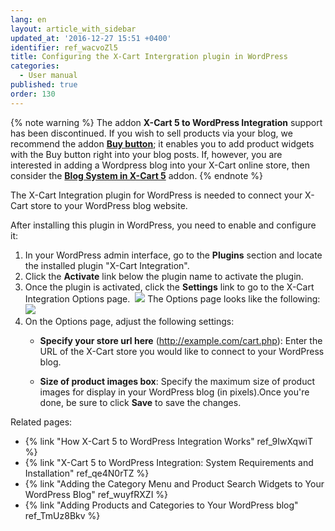 ```yaml
---
lang: en
layout: article_with_sidebar
updated_at: '2016-12-27 15:51 +0400'
identifier: ref_wacvoZl5
title: Configuring the X-Cart Intergration plugin in WordPress
categories:
  - User manual
published: true
order: 130
---
```

{% note warning %} 
The addon **X-Cart 5 to WordPress Integration** support has been discontinued. If you wish to sell products via your blog, we recommend the addon **[Buy button](https://market.x-cart.com/addons/buy-button.html "X-Cart 5 to WordPress Integration")**; it enables you to add product widgets with the Buy button right into your blog posts. If, however, you are interested in adding a Wordpress blog into your X-Cart online store, then consider the **[Blog System in X-Cart 5](https://market.x-cart.com/addons/blog-system-in-xcart-5.html "X-Cart 5 to WordPress Integration")** addon. 
{% endnote %}

The X-Cart Integration plugin for WordPress is needed to connect your X-Cart store to your WordPress blog website.

After installing this plugin in WordPress, you need to enable and configure it:

1.  In your WordPress admin interface, go to the **Plugins** section and locate the installed plugin "X-Cart Integration".
2.  Click the **Activate** link below the plugin name to activate the plugin.
3.  Once the plugin is activated, click the **Settings** link to go to the X-Cart Integration Options page. 
    ![]({{site.baseurl}}/attachments/8750648/8719415.png)
    The Options page looks like the following:
    ![]({{site.baseurl}}/attachments/8750648/8719395.png)
4.  On the Options page, adjust the following settings:
    *   **Specify your store url here** (http://example.com/cart.php): Enter the URL of the X-Cart store you would like to connect to your WordPress blog.

    *   **Size of product images box**: Specify the maximum size of product images for display in your WordPress blog (in pixels).Once you're done, be sure to click **Save** to save the changes. 

Related pages:

*   {% link "How X-Cart 5 to WordPress Integration Works" ref_9IwXqwiT %}
*   {% link "X-Cart 5 to WordPress Integration: System Requirements and Installation" ref_qe4N0rTZ %}
*   {% link "Adding the Category Menu and Product Search Widgets to Your WordPress Blog" ref_wuyfRXZI %}
*   {% link "Adding Products and Categories to Your WordPress blog" ref_TmUz8Bkv %}
